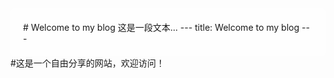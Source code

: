 <style>
  body {
    background-image: url("[https://p3-flow-imagex-sign.byteimg.com/ocean-cloud-tos/image_skill/fc368a40-913e-4c3e-a74a-a1b5841267ea_1757142027813242885_origin~tplv-a9rns2rl98-web-download-watermark.png?rk3s=b14c611d&x-expires=1788678027&x-signature=xuwF%2FVDHtbWhcj60T2hu%2FGrRX5I%3D](https://p2.img.cctvpic.com/photoworkspace/contentimg/2025/09/03/2025090313313631496.jpg)");
    background-size: cover; /* 图片覆盖整个背景 */
    background-repeat: no-repeat; /* 不重复显示图片 */
    background-position: center; /* 图片居中 */
    background-attachment: fixed; /* 背景固定，不随滚动变化 */
  }
  /* 可选：为了让文字更清晰，设置文字颜色和背景半透明遮罩 */
  .content {
    background-color: rgba(255, 255, 255, 0.8); /* 白色半透明背景 */
    padding: 20px;
    border-radius: 8px;
  }
</style>

<div class="content">
  <!-- title: Welcome to my blog -->
  # Welcome to my blog
  这是一段文本...
  ---
  title: Welcome to my blog
  ---
</div>
#这是一个自由分享的网站，欢迎访问！

